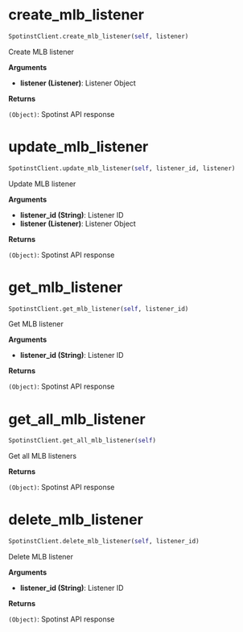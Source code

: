 <h1 id="spotinst_sdk.SpotinstClient.create_mlb_listener">create_mlb_listener</h1>

```python
SpotinstClient.create_mlb_listener(self, listener)
```

Create MLB listener

__Arguments__

- __listener (Listener)__: Listener Object

__Returns__

`(Object)`: Spotinst API response

<h1 id="spotinst_sdk.SpotinstClient.update_mlb_listener">update_mlb_listener</h1>

```python
SpotinstClient.update_mlb_listener(self, listener_id, listener)
```

Update MLB listener

__Arguments__

- __listener_id (String)__: Listener ID
- __listener (Listener)__: Listener Object

__Returns__

`(Object)`: Spotinst API response

<h1 id="spotinst_sdk.SpotinstClient.get_mlb_listener">get_mlb_listener</h1>

```python
SpotinstClient.get_mlb_listener(self, listener_id)
```

Get MLB listener

__Arguments__

- __listener_id (String)__: Listener ID

__Returns__

`(Object)`: Spotinst API response

<h1 id="spotinst_sdk.SpotinstClient.get_all_mlb_listener">get_all_mlb_listener</h1>

```python
SpotinstClient.get_all_mlb_listener(self)
```

Get all MLB listeners

__Returns__

`(Object)`: Spotinst API response

<h1 id="spotinst_sdk.SpotinstClient.delete_mlb_listener">delete_mlb_listener</h1>

```python
SpotinstClient.delete_mlb_listener(self, listener_id)
```

Delete MLB listener

__Arguments__

- __listener_id (String)__: Listener ID

__Returns__

`(Object)`: Spotinst API response

